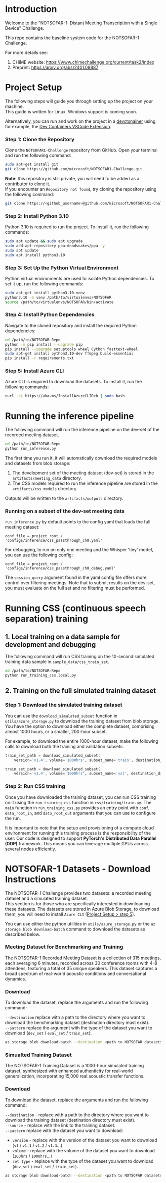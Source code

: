 # Introduction 
Welcome to the "NOTSOFAR-1: Distant Meeting Transcription with a Single Device" Challenge.

This repo contains the baseline system code for the NOTSOFAR-1 Challenge.

For more details see:
1. CHiME website: https://www.chimechallenge.org/current/task2/index
2. Preprint: https://arxiv.org/abs/2401.08887


# Project Setup
The following steps will guide you through setting up the project on your machine. <br>
This guide is written for Linux. Windows support is coming soon.

Alternatively, you can run and work on the project in a [devctonainer](https://containers.dev/) using, for example, the [Dev Containers VSCode Extension](https://code.visualstudio.com/docs/devcontainers/containers).

### Step 1: Clone the Repository

Clone the `NOTSOFAR1-Challenge` repository from GitHub. Open your terminal and run the following command:

```bash
sudo apt-get install git
git clone https://github.com/microsoft/NOTSOFAR1-Challenge.git
```
**Note**: this repository is still private, you will need to be added as a contributor to clone it. <br>
If you encounter an `Repository not found`, try cloning the repository using the following command: <br>

```bash
git clone https://<github_username>@github.com/microsoft/NOTSOFAR1-Challenge.git
````


### Step 2: Install Python 3.10

Python 3.10 is required to run the project. To install it, run the following commands:

```bash
sudo apt update && sudo apt upgrade
sudo add-apt-repository ppa:deadsnakes/ppa -y
sudo apt update
sudo apt install python3.10
```

### Step 3: Set Up the Python Virtual Environment

Python virtual environments are used to isolate Python dependencies. To set it up, run the following commands:

```bash
sudo apt-get install python3.10-venv
python3.10 -m venv /path/to/virtualenvs/NOTSOFAR
source /path/to/virtualenvs/NOTSOFAR/bin/activate
```

### Step 4: Install Python Dependencies

Navigate to the cloned repository and install the required Python dependencies:

```bash
cd /path/to/NOTSOFAR-Repo
python -m pip install --upgrade pip
pip install --upgrade setuptools wheel Cython fasttext-wheel
sudo apt-get install python3.10-dev ffmpeg build-essential
pip install -r requirements.txt
```

### Step 5: Install Azure CLI

Azure CLI is required to download the datasets. To install it, run the following commands:

```bash
curl -sL https://aka.ms/InstallAzureCLIDeb | sudo bash
```

# Running the inference pipeline
The following command will run the inference pipeline on the dev-set of the recorded meeting dataset.
```bash
cd /path/to/NOTSOFAR-Repo
python run_inference.py
```

The first time you run it, it will automatically download the required models and datasets from blob storage:


1. The development set of the meeting dataset (dev-set) is stored in the `artifacts/meeting_data` directory.
2. The CSS models required to run the inference pipeline are stored in the `artifacts/css_models` directory. 

Outputs will be written to the `artifacts/outputs` directory.

### Running on a subset of the dev-set meeting data
`run_inference.py` by default points to the config yaml that loads the full meeting dataset: 

```
conf_file = project_root / 'configs/inference/css_passthrough_ch0.yaml'
```

For debugging, to run on only one meeting and the Whisper 'tiny' model, you can use the following config:
```
conf_file = project_root / 'configs/inference/css_passthrough_ch0_debug.yaml'
```

The `session_query` argument found in the yaml config file offers more control over filtering meetings.
Note that to submit results on the dev-set, you must evaluate on the full set and no filtering must be performed.

# Running CSS (continuous speech separation) training

## 1. Local training on a data sample for development and debugging
The following command will run CSS training on the 10-second simulated training data sample in `sample_data/css_train_set`.
```bash
cd /path/to/NOTSOFAR-Repo
python run_training_css.local.py
```

## 2. Training on the full simulated training dataset

### Step 1: Download the simulated training dataset
You can use the `download_simulated_subset` function in `utils/azure_storage.py` to download the training dataset from blob storage.
You have the option to download either the complete dataset, comprising almost 1000 hours, or a smaller, 200-hour subset.

For example, to download the entire 1000-hour dataset, make the following calls to download both the training and validation subsets:
```python
train_set_path = download_simulated_subset(
    version='v1.4', volume='1000hrs', subset_name='train', destination_dir=os.path.join(my_dir, 'train'))

train_set_path = download_simulated_subset(
    version='v1.4', volume='1000hrs', subset_name='val', destination_dir=os.path.join(my_dir, 'val'))
```

### Step 2: Run CSS training
Once you have downloaded the training dataset, you can run CSS training on it using the `run_training_css` function in `css/training/train.py`.
The `main` function in `run_training_css.py` provides an entry point with `conf`, `data_root_in`, and `data_root_out` arguments that you can use to configure the run.

It is important to note that the setup and provisioning of a compute cloud environment for running this training process is the responsibility of the user. Our code is designed to support **PyTorch's Distributed Data Parallel (DDP)** framework. This means you can leverage multiple GPUs across several nodes efficiently.




# NOTSOFAR-1 Datasets - Download Instructions
The NOTSOFAR-1 Challenge provides two datasets: a recorded meeting dataset and a simulated training dataset. <br>
This section is for those who are specifically interested in downloading these datasets.
The datasets are stored in Azure Blob Storage, to download them, you will need to install `Azure CLI` ([Project Setup > step 5](###-Step-5:-Install-Azure-CLI)).

You can use either the python utilities in `utils/azure_storage.py` or the `az storage blob download-batch` command to download the datasets as described below.

### Meeting Dataset for Benchmarking and Training

The NOTSOFAR-1 Recorded Meeting Dataset is a collection of 315 meetings, each averaging 6 minutes, recorded across 30 conference rooms with 4-8 attendees, featuring a total of 35 unique speakers. This dataset captures a broad spectrum of real-world acoustic conditions and conversational dynamics.

### Download

To download the dataset, replace the arguments and run the following command:

`--destination` replace with a path to the directory where you want to download the benchmarking dataset (destination directory must exist). <br>
`--pattern` replace the argument with the type of the dataset you want to download (`dev_set` / `eval_set` / `train_set`).

```bash
az storage blob download-batch --destination <path to NOTSOFAR datasets>/benchmark --source https://notsofarsa.blob.core.windows.net/benchmark-datasets --pattern <set type>/*
```

### Simualted Training Dataset

The NOTSOFAR-1 Training Dataset is a 1000-hour simulated training dataset, synthesized with enhanced authenticity for real-world generalization, incorporating 15,000 real acoustic transfer functions.

### Download

To download the dataset, replace the arguments and run the fallowing command:

`--destination` - replace with a path to the directory where you want to download the training dataset (destination directory must exist). <br>
`--source` - replace with the link to the training dataset. <br>
`--pattern` replace with the dataset you want to download:
- `version` - replace with the version of the dataset you want to download (`v1` / `v1.1` / `v1.2` / `v1.3`...)
- `volume` - replace with the volume of the dataset you want to download (`200hrs` / `1000hrs`...)
- `set type` - replace with the type of the dataset you want to download (`dev_set` / `eval_set` / `train_set`).

```bash
az storage blob download-batch --destination <path to NOTSOFAR datasets>/training --source https://notsofarsa.blob.core.windows.net/css-datasets --pattern <version>/<volume>/<set type>/*
```

